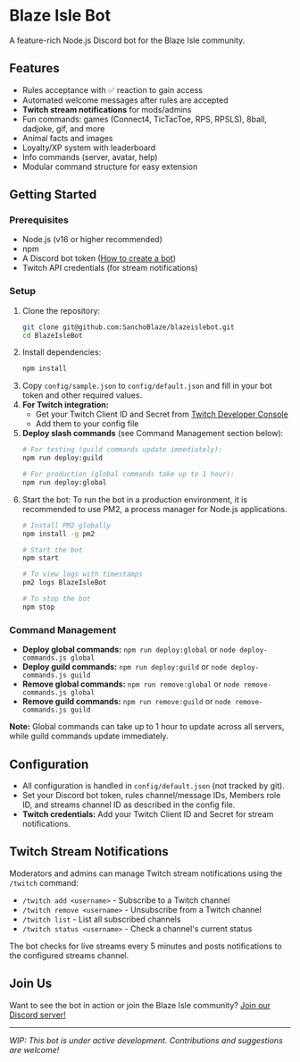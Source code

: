 # Blaze Isle Bot

A feature-rich Node.js Discord bot for the Blaze Isle community.

## Features
- Rules acceptance with ✅ reaction to gain access
- Automated welcome messages after rules are accepted
- **Twitch stream notifications** for mods/admins
- Fun commands: games (Connect4, TicTacToe, RPS, RPSLS), 8ball, dadjoke, gif, and more
- Animal facts and images
- Loyalty/XP system with leaderboard
- Info commands (server, avatar, help)
- Modular command structure for easy extension

## Getting Started

### Prerequisites
- Node.js (v16 or higher recommended)
- npm
- A Discord bot token ([How to create a bot](https://discordjs.guide/preparations/setting-up-a-bot-application.html))
- Twitch API credentials (for stream notifications)

### Setup
1. Clone the repository:
   ```bash
   git clone git@github.com:SanchoBlaze/blazeislebot.git
   cd BlazeIsleBot
   ```
2. Install dependencies:
   ```bash
   npm install
   ```
3. Copy `config/sample.json` to `config/default.json` and fill in your bot token and other required values.
4. **For Twitch integration:**
   - Get your Twitch Client ID and Secret from [Twitch Developer Console](https://dev.twitch.tv/console)
   - Add them to your config file
5. **Deploy slash commands** (see Command Management section below):
   ```bash
   # For testing (guild commands update immediately):
   npm run deploy:guild
   
   # For production (global commands take up to 1 hour):
   npm run deploy:global
   ```
6. Start the bot:
   To run the bot in a production environment, it is recommended to use PM2, a process manager for Node.js applications.
   ```bash
   # Install PM2 globally
   npm install -g pm2
   
   # Start the bot
   npm start
   
   # To view logs with timestamps
   pm2 logs BlazeIsleBot
   
   # To stop the bot
   npm stop
   ```

### Command Management
- **Deploy global commands:** `npm run deploy:global` or `node deploy-commands.js global`
- **Deploy guild commands:** `npm run deploy:guild` or `node deploy-commands.js guild`
- **Remove global commands:** `npm run remove:global` or `node remove-commands.js global`
- **Remove guild commands:** `npm run remove:guild` or `node remove-commands.js guild`

**Note:** Global commands can take up to 1 hour to update across all servers, while guild commands update immediately.

## Configuration
- All configuration is handled in `config/default.json` (not tracked by git).
- Set your Discord bot token, rules channel/message IDs, Members role ID, and streams channel ID as described in the config file.
- **Twitch credentials:** Add your Twitch Client ID and Secret for stream notifications.

## Twitch Stream Notifications
Moderators and admins can manage Twitch stream notifications using the `/twitch` command:

- `/twitch add <username>` - Subscribe to a Twitch channel
- `/twitch remove <username>` - Unsubscribe from a Twitch channel  
- `/twitch list` - List all subscribed channels
- `/twitch status <username>` - Check a channel's current status

The bot checks for live streams every 5 minutes and posts notifications to the configured streams channel.

## Join Us
Want to see the bot in action or join the Blaze Isle community?
[Join our Discord server!](https://discord.gg/ztBrtkHkwd)

---

*WIP: This bot is under active development. Contributions and suggestions are welcome!*


